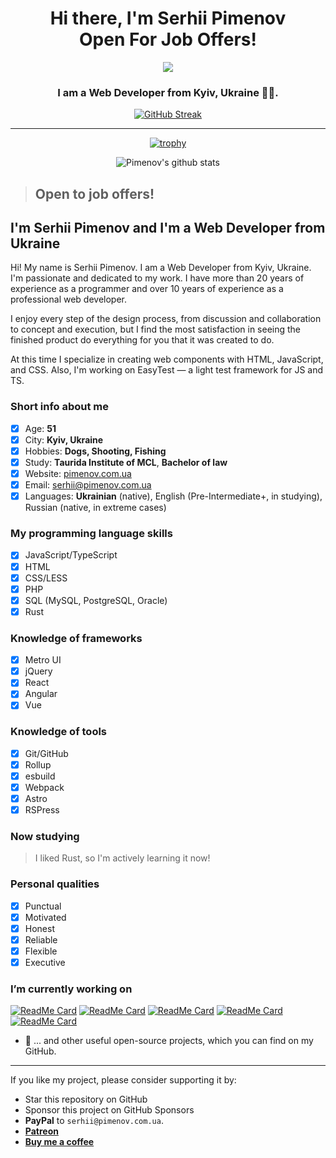 <h1 align="center"> 
  Hi there, I'm Serhii Pimenov 
  <div align="center" fg-color="red">Open For Job Offers!</div>
</h1>
<div align="center">

  ![](https://komarev.com/ghpvc/?username=olton)

</div>  
<h3 align="center">I am a Web Developer from Kyiv, Ukraine 💙💛.</h3>

<div align="center">
  <a href="https://git.io/streak-stats"><img src="https://github-readme-streak-stats.herokuapp.com?user=olton&theme=tokyonight&short_numbers=true" alt="GitHub Streak" /></a> 
</div>

---

<div align="center">

[![trophy](https://github-profile-trophy.vercel.app/?username=olton&column=6&theme=onedark&margin-w=2)](https://github.com/ryo-ma/github-profile-trophy)

</div>

<div align="center">

  ![Pimenov's github stats](https://github-readme-stats.vercel.app/api?username=olton&show_icons=true&count_private=true&theme=tokyonight)
  
</div>


> ## Open to job offers!

## I'm Serhii Pimenov and I'm a Web Developer from Ukraine

Hi! My name is Serhii Pimenov. I am a Web Developer from Kyiv, Ukraine. I'm passionate and dedicated to my work. 
I have more than 20 years of experience as a programmer and over 10 years of experience as a professional web developer. 

I enjoy every step of the design process, from discussion and collaboration to concept and execution, but I find the most satisfaction in seeing the finished product do everything for you that it was created to do. 

At this time I specialize in creating web components with HTML, JavaScript, and CSS. Also, I'm working on EasyTest — a light test framework for JS and TS.

### Short info about me
- [x] Age: **51**
- [x] City: **Kyiv, Ukraine**
- [x] Hobbies: **Dogs, Shooting, Fishing**
- [x] Study: **Taurida Institute of MCL**, **Bachelor of law**
- [x] Website: [pimenov.com.ua](https://pimenov.com.ua)
- [x] Email: [serhii@pimenov.com.ua](mailto:serhii@pimenov.com.ua)
- [x] Languages: **Ukrainian** (native), English (Pre-Intermediate+, in studying), Russian (native, in extreme cases) 

### My programming language skills

- [x] JavaScript/TypeScript
- [x] HTML
- [x] CSS/LESS
- [x] PHP
- [x] SQL (MySQL, PostgreSQL, Oracle)
- [x] Rust

### Knowledge of frameworks

- [x] Metro UI
- [x] jQuery
- [x] React
- [x] Angular
- [x] Vue

### Knowledge of tools

- [x] Git/GitHub
- [x] Rollup
- [x] esbuild
- [x] Webpack
- [x] Astro
- [x] RSPress   

### Now studying

> I liked Rust, so I'm actively learning it now!

### Personal qualities

- [x] Punctual
- [x] Motivated
- [x] Honest
- [x] Reliable
- [x] Flexible
- [x] Executive

### I’m currently working on
[![ReadMe Card](https://github-readme-stats.vercel.app/api/pin/?username=olton&repo=Metro-UI-CSS)](https://github.com/olton/Metro-UI-CSS)
[![ReadMe Card](https://github-readme-stats.vercel.app/api/pin/?username=olton&repo=easytest)](https://github.com/olton/easytest)
[![ReadMe Card](https://github-readme-stats.vercel.app/api/pin/?username=olton&repo=minataur2)](https://github.com/olton/minataur2)
[![ReadMe Card](https://github-readme-stats.vercel.app/api/pin/?username=olton&repo=terminal)](https://github.com/olton/terminal)
[![ReadMe Card](https://github-readme-stats.vercel.app/api/pin/?username=olton&repo=progress)](https://github.com/olton/progress)

- 🔭 ... and other useful open-source projects, which you can find on my GitHub.

---

If you like my project, please consider supporting it by:

+ Star this repository on GitHub
+ Sponsor this project on GitHub Sponsors
+ **PayPal** to `serhii@pimenov.com.ua`.
+ [**Patreon**](https://www.patreon.com/metroui)
+ [**Buy me a coffee**](https://buymeacoffee.com/pimenov)

